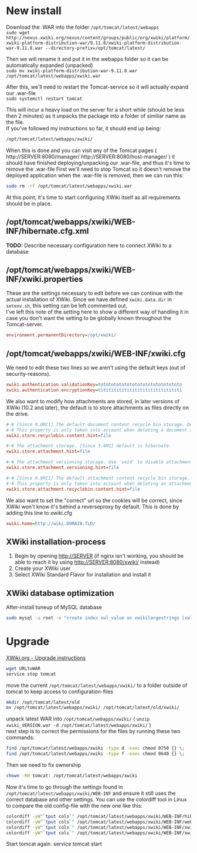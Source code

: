 # New install

Download the .WAR into the folder `/opt/tomcat/latest/webapps`  
` sudo wget http://nexus.xwiki.org/nexus/content/groups/public/org/xwiki/platform/xwiki-platform-distribution-war/9.11.8/xwiki-platform-distribution-war-9.11.8.war --directory-prefix=/opt/tomcat/latest/ `

Then we will rename it and put it in the webapps folder so it can be automatically expanded (unpacked)  
` sudo mv xwiki-platform-distribution-war-9.11.8.war /opt/tomcat/latest/webapps/xwiki.war `

After this, we'll need to restart the Tomcat-service so it will actually expand our .war-file  
` sudo systemctl restart tomcat `

This will incur a heavy load on the server for a short while (should be less then 2 minutes) as it unpacks the package into a folder of similiar name as the file.  
If you've followed my instructions so far, it should end up being:
```sh
/opt/tomcat/latest/webapps/xwiki/
```
 
When this is done and you can visit any of the Tomcat pages ( http://SERVER:8080/manager/ http://SERVER:8080/host-manager/ ) it should have finished deploying/unpacking our .war-file, and thus it's time to remove the .war-file
First we'll need to stop Tomcat so it doesn't remove the deployed application when the .war-file is removed, then we can run this:
```sh
sudo rm -rf /opt/tomcat/latest/webapps/xwiki.war
```

At this point, it's time to start configuring XWiki itself as all requirements should be in place.
 
## /opt/tomcat/webapps/xwiki/WEB-INF/hibernate.cfg.xml

**TODO:** Describe necessary configuration here to connect XWiki to a database
 
 
## /opt/tomcat/webapps/xwiki/WEB-INF/xwiki.properties 

These are the settings necessary to edit before we can continue with the actual installation of XWiki. 
Since we have defined `xwiki.data.dir` in `setenv.sh`, this setting can be left commented out,  
I've left this note of the setting here to show a different way of handling it in case you don't want the setting to be globally known throughout the Tomcat-server.

```ini
environment.permanentDirectory=/opt/xwiki/ 
```

## /opt/tomcat/webapps/xwiki/WEB-INF/xwiki.cfg 

We need to edit these two lines so we aren't using the default keys (out of security-reasons).  
```ini
xwiki.authentication.validationKey=totototototototototototototototo 
xwiki.authentication.encryptionKey=titititititititititititititititi
```
  
We also want to modify how attachments are stored, in later versions of XWiki (10.2 and later), the default is to store attachments as files directly on the drive. 
```ini
#-# [Since 9.0RC1] The default document content recycle bin storage. Default is hibernate. 
#-# This property is only taken into account when deleting a document and has no effect on already deleted documents. 
xwiki.store.recyclebin.content.hint=file 

#-# The attachment storage. [Since 3.4M1] default is hibernate. 
xwiki.store.attachment.hint=file 

#-# The attachment versioning storage. Use 'void' to disable attachment versioning. [Since 3.4M1] default is hibernate. 
xwiki.store.attachment.versioning.hint=file 

#-# [Since 9.9RC1] The default attachment content recycle bin storage. Default is hibernate. 
#-# This property is only taken into account when deleting an attachment and has no effect on already deleted documents. 
xwiki.store.attachment.recyclebin.content.hint=file
```
We also want to set the "correct" url so the cookies will be correct, since XWiki won't know it's behind a reverseproxy by default. This is done by adding this line to xwiki.cfg
```ini
xwiki.home=http://wiki.DOMAIN.TLD/
```

  
## XWiki installation-process 
  
1. Begin by opening [http://SERVER](http://SERVER) (if nginx isn't working, you should be able to reach it by using [http://SERVER:8080/xwiki/](http://SERVER:8080/xwiki/) instead)  
1. Create your XWiki user
1. Select XWiki Standard Flavor for installation and install it 
  
  
## XWiki database optimization 
  
After-install tuneup of MySQL database 
```sh
sudo mysql -u root -e "create index xwl_value on xwikilargestrings (xwl_value(50)); create index xwd_parent on xwikidoc (xwd_parent(50)); create index xwd_class_xml on xwikidoc (xwd_class_xml(20)); create index ase_page_date on  activitystream_events (ase_page, ase_date); create index xda_docid1 on xwikiattrecyclebin (xda_docid); create index ase_param1 on activitystream_events (ase_param1(200)); create index ase_param2 on activitystream_events (ase_param2(200)); create index ase_param3 on activitystream_events (ase_param3(200)); create index ase_param4 on activitystream_events (ase_param4(200)); create index ase_param5 on activitystream_events (ase_param5(200));" xwiki
```

# Upgrade

[XWiki.org - Upgrade instructions](https://www.xwiki.org/xwiki/bin/view/Documentation/AdminGuide/Upgrade)

```sh
wget URLtoWAR
service stop tomcat
```
move the current `/opt/tomcat/latest/webapps/xwiki/` to a folder outside of tomcat to keep access to configuration-files  
```sh
mkdir /opt/tomcat/latest/old
mv /opt/tomcat/latest/webapps/xwiki/ /opt/tomcat/latest/old/xwiki/
````
unpack latest WAR into `/opt/tomcat/webapps/xwiki/` ( `unzip xwiki_VERSION.war -d /opt/tomcat/latest/webapps/xwiki/` )  
next step is to correct the permissions for the files by running these two commands:  
```sh
find /opt/tomcat/latest/webapps/xwiki -type d -exec chmod 0750 {} \;
find /opt/tomcat/latest/webapps/xwiki -type f -exec chmod 0640 {} \;
```
Then we need to fix ownership 
```sh
chown -RH tomcat: /opt/tomcat/latest/webapps/xwiki
```
Now it's time to go through the settings found in `/opt/tomcat/latest/webapps/xwiki/WEB-INF` and ensure it still uses the correct database and other settings.
You can use the colordiff tool in Linux to compare the old config-file with the new one like this:
```sh
colordiff -yW"`tput cols`" /opt/tomcat/latest/webapps/xwiki/WEB-INF/hibernate.cfg.xml /opt/tomcat/latest/old/xwiki/WEB-INF/hibernate.cfg.xml | less -R
colordiff -yW"`tput cols`" /opt/tomcat/latest/webapps/xwiki/WEB-INF/web.xml /opt/tomcat/latest/old/xwiki/WEB-INF/web.xml | less -R
colordiff -yW"`tput cols`" /opt/tomcat/latest/webapps/xwiki/WEB-INF/xwiki.cfg /opt/tomcat/latest/old/xwiki/WEB-INF/xwiki.cfg | less -R
colordiff -yW"`tput cols`" /opt/tomcat/latest/webapps/xwiki/WEB-INF/xwiki.properties /opt/tomcat/latest/old/xwiki/WEB-INF/xwiki.properties  | less -R
```
Start tomcat again. service tomcat start
```

